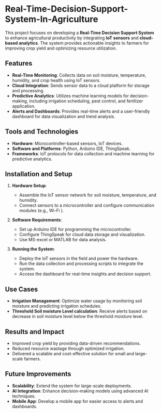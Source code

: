 # Real-Time-Decision-Support-System-In-Agriculture

This project focuses on developing a **Real-Time Decision Support System** to enhance agricultural productivity by integrating **IoT sensors** and **cloud-based analytics**. The system provides actionable insights to farmers for improving crop yield and optimizing resource utilization.

## Features
- **Real-Time Monitoring**: Collects data on soil moisture, temperature, humidity, and crop health using IoT sensors.
- **Cloud Integration**: Sends sensor data to a cloud platform for storage and processing.
- **Predictive Analytics**: Utilizes machine learning models for decision-making, including irrigation scheduling, pest control, and fertilizer application.
- **Alerts and Dashboards**: Provides real-time alerts and a user-friendly dashboard for data visualization and trend analysis.

## Tools and Technologies
- **Hardware**: Microcontroller-based sensors, IoT devices.
- **Software and Platforms**: Python, Arduino IDE, ThingSpeak.
- **Frameworks**: IoT protocols for data collection and machine learning for predictive analytics.

## Installation and Setup
1. **Hardware Setup**:
   - Assemble the IoT sensor network for soil moisture, temperature, and humidity.
   - Connect sensors to a microcontroller and configure communication modules (e.g., Wi-Fi ).

2. **Software Requirements**:
   - Set up Arduino IDE for programming the microcontroller.
   - Configure ThingSpeak for cloud data storage and visualization.
   - Use MS-excel or MATLAB for data analysis.

3. **Running the System**:
   - Deploy the IoT sensors in the field and power the hardware.
   - Run the data collection and processing scripts to integrate the system.
   - Access the dashboard for real-time insights and decision support.

## Use Cases
- **Irrigation Management**: Optimize water usage by monitoring soil moisture and predicting irrigation schedules.
- **Threshold Soil moisture Level calculation**: Receive alerts based on decrease in soil moisture level below the threshold moisture level.

## Results and Impact
- Improved crop yield by providing data-driven recommendations.
- Reduced resource wastage through optimized irrigation.
- Delivered a scalable and cost-effective solution for small and large-scale farmers.

## Future Improvements
- **Scalability**: Extend the system for large-scale deployments.
- **AI Integration**: Enhance decision-making models using advanced AI techniques.
- **Mobile App**: Develop a mobile app for easier access to alerts and dashboards.


